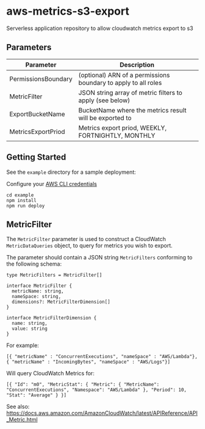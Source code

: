 # aws-metrics-s3-export
Serverless application repository to allow cloudwatch metrics export to s3

## Parameters

| Parameter           | Description                                                     |
|---------------------|-----------------------------------------------------------------|
| PermissionsBoundary | (optional) ARN of a permissions boundary to apply to all roles  |
| MetricFilter        | JSON string array of metric filters to apply (see below)        |
| ExportBucketName    | BucketName where the metrics result will be exported to         |
| MetricsExportPriod  | Metrics export priod, WEEKLY, FORTNIGHTLY, MONTHLY              |

## Getting Started

See the `example` directory for a sample deployment:

Configure your [AWS CLI credentials](https://docs.aws.amazon.com/cdk/latest/guide/getting_started.html#getting_started_credentials)

```
cd example
npm install
npm run deploy
```

## MetricFilter

The `MetricFilter` parameter is used to construct a CloudWatch `MetricDataQueries` object, to query for metrics you wish to export.

The parameter should contain a JSON string `MetricFilters` conforming to the following schema:
```
type MetricFilters = MetricFilter[]

interface MetricFilter {
  metricName: string,
  nameSpace: string,
  dimensions?: MetricFilterDimension[]
}

interface MetricFilterDimension {
  name: string,
  value: string
}
```

For example:

```
[{ "metricName" : "ConcurrentExecutions", "nameSpace" : "AWS/Lambda"}, { "metricName" : "IncomingBytes", "nameSpace" : "AWS/Logs"}]
```

Will query CloudWatch Metrics for:

```
[{ "Id": "m0", "MetricStat": { "Metric": { "MetricName": "ConcurrentExecutions", "Namespace": "AWS/Lambda" }, "Period": 10, "Stat": "Average" } }]
```

See also: https://docs.aws.amazon.com/AmazonCloudWatch/latest/APIReference/API_Metric.html